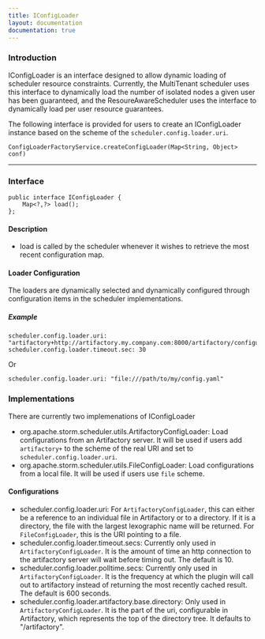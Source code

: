 ```yaml
---
title: IConfigLoader
layout: documentation
documentation: true
---
```



### Introduction
IConfigLoader is an interface designed to allow dynamic loading of scheduler resource constraints. Currently, the MultiTenant scheduler uses this interface to dynamically load the number of isolated nodes a given user has been guaranteed, and the ResoureAwareScheduler uses the interface to dynamically load per user resource guarantees.

The following interface is provided for users to create an IConfigLoader instance based on the scheme of the `scheduler.config.loader.uri`.
```
ConfigLoaderFactoryService.createConfigLoader(Map<String, Object> conf)
``` 

------

### Interface
```
public interface IConfigLoader {
    Map<?,?> load();
};
```
#### Description
  - load is called by the scheduler whenever it wishes to retrieve the most recent configuration map.
 
#### Loader Configuration
The loaders are dynamically selected and dynamically configured through configuration items in the scheduler implementations.

##### Example
```
scheduler.config.loader.uri: "artifactory+http://artifactory.my.company.com:8000/artifactory/configurations/clusters/my_cluster/ras_pools"
scheduler.config.loader.timeout.sec: 30
```
Or
```
scheduler.config.loader.uri: "file:///path/to/my/config.yaml"
```
### Implementations

There are currently two implemenations of IConfigLoader
 - org.apache.storm.scheduler.utils.ArtifactoryConfigLoader: Load configurations from an Artifactory server. 
 It will be used if users add `artifactory+` to the scheme of the real URI and set to `scheduler.config.loader.uri`.
 - org.apache.storm.scheduler.utils.FileConfigLoader: Load configurations from a local file. It will be used if users use `file` scheme.

#### Configurations
 - scheduler.config.loader.uri: For `ArtifactoryConfigLoader`, this can either be a reference to an individual file in Artifactory or to a directory.  If it is a directory, the file with the largest lexographic name will be returned.
 For `FileConfigLoader`, this is the URI pointing to a file.
 - scheduler.config.loader.timeout.secs: Currently only used in `ArtifactoryConfigLoader`. It is the amount of time an http connection to the artifactory server will wait before timing out. The default is 10.
 - scheduler.config.loader.polltime.secs: Currently only used in `ArtifactoryConfigLoader`. It is the frequency at which the plugin will call out to artifactory instead of returning the most recently cached result. The default is 600 seconds.
 - scheduler.config.loader.artifactory.base.directory: Only used in `ArtifactoryConfigLoader`. It is the part of the uri, configurable in Artifactory, which represents the top of the directory tree. It defaults to "/artifactory".